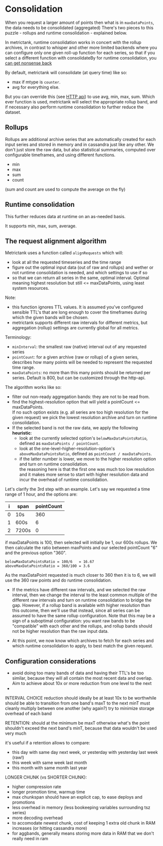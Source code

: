 # Consolidation

When you request a larger amount of points then what is in `maxDataPoints`, the data needs to be consolidated (aggregated)
There's two pieces to this puzzle - rollups and runtime consolidation - explained below.

In metrictank, runtime consolidation works in concert with the rollup archives, in contrast to whisper and other more limited backends where you can configure only one given roll-up function for each series, so that if you select a different function with consolidateBy for runtime consolidation, you [can get nonsense back](https://blog.raintank.io/25-graphite-grafana-and-statsd-gotchas/#runtime.consolidation)

By default, metrictank will consolidate (at query time) like so:

* max if mtype is `counter`.
* avg for everything else.

But you can override this
(see [HTTP api](https://github.com/raintank/metrictank/blob/master/docs/http-api.md)) to use avg, min, max, sum.
Which ever function is used, metrictank will select the appropriate rollup band, and if necessary also perform runtime consolidation to further reduce the dataset.


## Rollups
Rollups are additional archive series that are automatically created for each input series and stored in memory and in cassandra just like any other.
We don't just store the raw data, but also statistical summaries, computed over configurable timeframes, and using different functions.

* min
* max
* sum
* count

(sum and count are used to compute the average on the fly)


## Runtime consolidation

This further reduces data at runtime on an as-needed basis.

It supports min, max, sum, average.


## The request alignment algorithm

Metrictank uses a function called `alignRequests` which will:

* look at all the requested timeseries and the time range
* figure out the optimal input data (out of raw and rollups) and wether or not runtime consolidation is needed, and which settings to use if so
* so that we can return all series in the same, optimal interval. Optimal meaning highest resolution but still <= maxDataPoints, using least system resources.

Note:
* this function ignores TTL values.  It is assumed you've configured sensible TTL's that are long enough to cover the timeframes during which the given bands will be chosen.
* metrictank supports different raw intervals for different metrics, but aggregation (rollup) settings are currently global for all metrics.

Terminology:

* `minInterval`: the smallest raw (native) interval out of any requested series
* `pointCount`: for a given archive (raw or rollup) of a given series, describes how many points will be needed to represent the requested time range.
* `maxDataPoints`: no more than this many points should be returned per series.  Default is 800, but can be customized through the http-api.

The algorithm works like so:

* filter out non-ready aggregation bands: they are not to be read from.
* find the highest-resolution option that will yield a pointCount <= maxDataPoints.  
  If no such option exists (e.g. all series are too high resolution for the given request) we pick the lowest resolution archive and turn on runtime consolidation.
* If the selected band is not the raw data, we apply the following **heuristic**: 
  - look at the currently selected option's `belowMaxDataPointsRatio`, defined as `maxDataPoints / pointCount`.
  - look at the one-level-higher-resolution-option's `aboveMaxDataPointsRatio`, defined as `pointCount / maxDataPoints`.
  - if the latter number is lower, we move to the higher resolution option and turn on runtime consolidation.  
  the reasoning here is that the first one was much too low resolution and it makes more sense to start with higher resolution data and incur the overhead of runtime consolidation.

Let's clarify the 3rd step with an example.
Let's say we requested a time range of 1 hour, and the options are:

| i   | span  | pointCount |
| --- | ----- | ---------- |
| 0   | 10s   | 360        |
| 1   | 600s  | 6          |
| 2   | 7200s | 0          |

if maxDataPoints is 100, then selected will initially be 1, our 600s rollups.
We then calculate the ratio between maxPoints and our
selected pointCount "6" and the previous option "360".

```
belowMaxDataPointsRatio = 100/6   = 16.67
aboveMaxDataPointsRatio = 360/100 = 3.6
```

As the maxDataPoint requested is much closer to 360 then it is to 6,
we will use the 360 raw points and do runtime consolidation.

* If the metrics have different raw intervals, and we selected the raw interval, then we change the interval to the least common multiple of the different raw intervals and turn on runtime consolidation to bridge the gap.
However, if a rollup band is available with higher resolution than this outcome, then we'll use that instead, since all series can be assumed to have the same rollup configuration.  Note that this may be a sign of a suboptimal configuration: you want raw bands to be "compatible" with each other and the rollups, and rollup bands should not be higher resolution than the raw input data.

* At this point, we now know which archives to fetch for each series and which runtime consolidation to apply, to best match the given request.

## Configuration considerations

* avoid doing too many bands of data and having their TTL's be too similar, because they will all contain the most recent data and overlap.  
  Aim to achieve about 10x or more reduction from one level to the next
*


INTERVAL CHOICE
reduction should ideally be at least 10x to be worthwhile
should be able to transition from one band's maxT to the next minT
must cleanly multiply between one another (why again?)
try to minimize storage overhead of each band

RETENTION:
should at the minimum be maxT otherwise what's the point
shouldn't exceed the next band's minT, because that data wouldn't be used very much

it's useful if a retention allows to compare:
* this day with same day next week, or yesterday with yesterday last week (raw!)
* this week with same week last month
* this month with same month last year


LONGER CHUNK (vs SHORTER CHUNK):
* higher compression rate
* longer promotion time, warmup time
* max chunkspan should have an explicit cap, to ease deploys and promotions
* less overhead in memory (less bookeeping variables surrounding tsz series)
* more decoding overhead
* to accomodate newest chunk, cost of keeping 1 extra old chunk in RAM increases (or hitting cassandra more)
* for aggbands, generally means storing more data in RAM that we don't really need in ram
